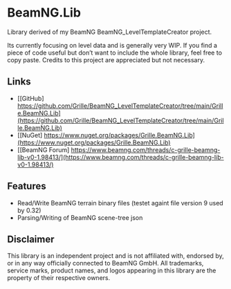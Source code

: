 # BeamNG.Lib

Library derived of my BeamNG BeamNG_LevelTemplateCreator project.

Its currently focusing on level data and is generally very WIP.
If you find a piece of code useful but don’t want to include the whole library, feel free to copy paste.
Credits to this project are appreciated but not necessary.

## Links
- [\[GitHub\] https://github.com/Grille/BeamNG_LevelTemplateCreator/tree/main/Grille.BeamNG.Lib](https://github.com/Grille/BeamNG_LevelTemplateCreator/tree/main/Grille.BeamNG.Lib)
- [\[NuGet\] https://www.nuget.org/packages/Grille.BeamNG.Lib](https://www.nuget.org/packages/Grille.BeamNG.Lib)
- [\[BeamNG Forum\] https://www.beamng.com/threads/c-grille-beamng-lib-v0-1.98413/](https://www.beamng.com/threads/c-grille-beamng-lib-v0-1.98413/)

 ## Features
 - Read/Write BeamNG terrain binary files (testet againt file version 9 used by 0.32)
 - Parsing/Writing of BeamNG scene-tree json

 ## Disclaimer
 This library is an independent project and is not affiliated with, endorsed by, or in any way officially connected to BeamNG GmbH. All trademarks, service marks, product names, and logos appearing in this library are the property of their respective owners.